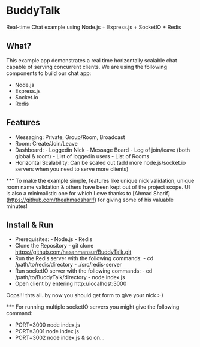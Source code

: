 # BuddyTalk
Real-time Chat example using Node.js + Express.js + SocketIO + Redis

What?
-----
This example app demonstrates a real time horizontally scalable chat capable of serving concurrent clients.
We are using the following components to build our chat app:
- Node.js
- Express.js
- Socket.io
- Redis

Features
--------
- Messaging: Private, Group/Room, Broadcast
- Room: Create/Join/Leave
- Dashboard:
      - Loggedin Nick
      - Message Board
      - Log of join/leave (both global & room)
      - List of loggedin users
      - List of Rooms
- Horizontal Scalability: Can be scaled out (add more node.js/socket.io servers when you need to serve more clients)

*** To make the example simple, features like unique nick validation, unique room name validation & others have been kept out of the 
project scope. UI is also a minimalistic one for which I owe thanks to [Ahmad Sharif] (https://github.com/theahmadsharif) for giving some of his valuable minutes!

Install & Run
-------------
- Prerequisites:
      - Node.js
      - Redis
- Clone the Repository
      - git clone https://github.com/hasanmansur/BuddyTalk.git
- Run the Redis server with the following commands:
      - cd /path/to/redis/directory
      - ./src/redis-server
- Run socketIO server with the following commands:
      - cd /path/to/BuddyTalk/directory
      - node index.js
- Open client by entering http://localhost:3000

Oops!!! thts all..by now you should get form to give your nick :-)

*** For running multiple socketIO servers you might give the following command:
- PORT=3000 node index.js
- PORT=3001 node index.js
- PORT=3002 node index.js & so on...
        
